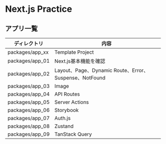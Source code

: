 # Next.js Practice

## アプリ一覧

| ディレクトリ    | 内容                                                   |
| --------------- | ------------------------------------------------------ |
| packages/app_xx | Template Project                                       |
| packages/app_01 | Next.js基本機能を確認                                  |
| packages/app_02 | Layout、Page、Dynamic Route、Error、Suspense、NotFound |
| packages/app_03 | Image                                                  |
| packages/app_04 | API Routes                                             |
| packages/app_05 | Server Actions                                         |
| packages/app_06 | Storybook                                              |
| packages/app_07 | Auth.js                                                |
| packages/app_08 | Zustand                                                |
| packages/app_09 | TanStack Query                                         |
